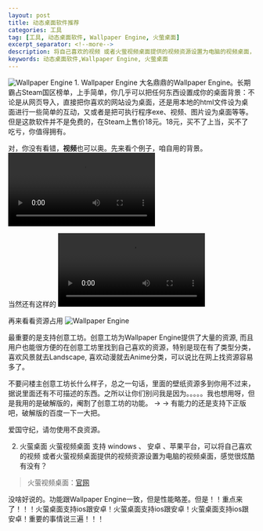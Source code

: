 ```yaml
---
layout: post
title: 动态桌面软件推荐
categories: 工具
tag: [工具, 动态桌面软件, Wallpaper Engine, 火萤桌面]
excerpt_separator: <!--more-->
description: 将自己喜欢的视频 或者火萤视频桌面提供的视频资源设置为电脑的视频桌面，感觉很炫酷有没有？
keywords: 动态桌面软件,Wallpaper Engine, 火萤桌面
---
```

<img src="https://i.loli.net/2017/10/17/59e5be4a1113a.png" alt="Wallpaper Engine" />
<!--more-->
1. Wallpaper Engine
大名鼎鼎的Wallpaper Engine。长期霸占Steam国区榜单，上手简单，你几乎可以把任何东西设置成你的桌面背景：不论是从网页导入，直接把你喜欢的网站设为桌面，还是用本地的html文件设为桌面进行一些简单的互动，又或者是把可执行程序exe、视频、图片设为桌面等等。但是这款软件并不是免费的，在Steam上售价18元。18元，买不了上当，买不了吃亏，你值得拥有。

对，你没有看错，**视频**也可以奥。先来看个例子，咱自用的背景。
<video src="http://ormvr48rd.bkt.clouddn.com/bandicam%202017-10-17%2016-03-04-849.mp4" preload controls></video>

当然还有这样的
<video src="http://ormvr48rd.bkt.clouddn.com/bandicam%202017-10-17%2016-47-21-559.mp4" preload controls></video>

再来看看资源占用
<img src="https://i.loli.net/2017/10/17/59e5bdd58055f.png" alt="Wallpaper Engine" />

最重要的是支持创意工坊。创意工坊为Wallpaper Engine提供了大量的资源, 而且用户也能很方便的在创意工坊里找到自己喜欢的资源，特别是现在有了类型分类，喜欢风景就去Landscape, 喜欢动漫就去Anime分类，可以说比在网上找资源容易多了。

不要问楼主创意工坊长什么样子，总之一句话，里面的壁纸资源多到你用不过来，据说里面还有不可描述的东西。之所以让你们别问我是因为。。。。。我也想用呀，但是我用的是破解版的，阉割了创意工坊的功能。 -> ->      有能力的还是支持下正版吧，破解版的百度一下一大把。

爱国守纪，请勿使用不良资源。

2. 火萤桌面
火萤视频桌面 支持 windows 、 安卓 、苹果平台，可以将自己喜欢的视频 或者火萤视频桌面提供的视频资源设置为电脑的视频桌面，感觉很炫酷有没有？

> 火萤视频桌面：[官网](http://huoying666.com/)

没啥好说的。功能跟Wallpaper Engine一致，但是性能略差。但是！！重点来了！！！火萤桌面支持ios跟安卓！火萤桌面支持ios跟安卓！火萤桌面支持ios跟安卓！重要的事情说三遍！！！


